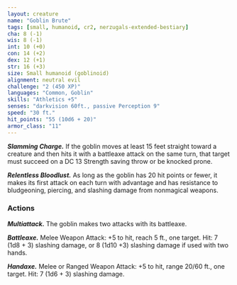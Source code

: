 ```yaml
---
layout: creature
name: "Goblin Brute"
tags: [small, humanoid, cr2, nerzugals-extended-bestiary]
cha: 8 (-1)
wis: 8 (-1)
int: 10 (+0)
con: 14 (+2)
dex: 12 (+1)
str: 16 (+3)
size: Small humanoid (goblinoid)
alignment: neutral evil
challenge: "2 (450 XP)"
languages: "Common, Goblin"
skills: "Athletics +5"
senses: "darkvision 60ft., passive Perception 9"
speed: "30 ft."
hit_points: "55 (10d6 + 20)"
armor_class: "11"
---
```


***Slamming Charge.*** If the goblin moves at least 15
feet straight toward a creature and then hits it with
a battleaxe attack on the same turn, that target
must succeed on a DC 13 Strength saving throw or
be knocked prone.

***Relentless Bloodlust.*** As long as the goblin has 20
hit points or fewer, it makes its first attack on each
turn with advantage and has resistance to
bludgeoning, piercing, and slashing damage from
nonmagical weapons.

### Actions

***Multiattack.*** The goblin makes two attacks with its
battleaxe.

***Battleaxe.*** Melee Weapon Attack: +5 to hit, reach 5
ft., one target. Hit: 7 (1d8 + 3) slashing damage, or
8 (1d10 +3) slashing damage if used with two
hands.

***Handaxe.*** Melee or Ranged Weapon Attack: +5 to
hit, range 20/60 ft., one target. Hit: 7 (1d6 + 3)
slashing damage.
